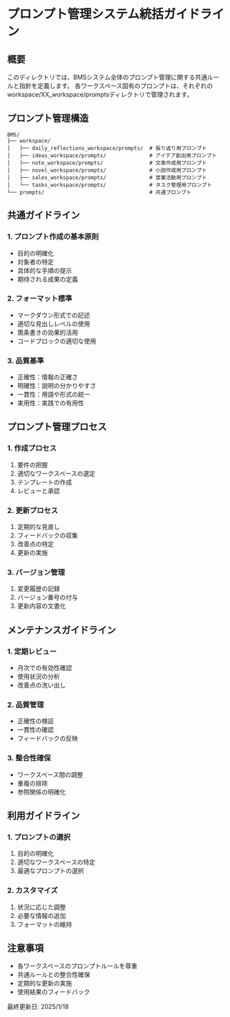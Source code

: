 # プロンプト管理システム統括ガイドライン

## 概要
このディレクトリでは、BMSシステム全体のプロンプト管理に関する共通ルールと指針を定義します。
各ワークスペース固有のプロンプトは、それぞれのworkspace/XX_workspace/promptsディレクトリで管理されます。

## プロンプト管理構造
```
BMS/
├── workspace/
│   ├── daily_reflections_workspace/prompts/  # 振り返り用プロンプト
│   ├── ideas_workspace/prompts/              # アイデア創出用プロンプト
│   ├── note_workspace/prompts/               # 文章作成用プロンプト
│   ├── novel_workspace/prompts/              # 小説作成用プロンプト
│   ├── sales_workspace/prompts/              # 営業活動用プロンプト
│   └── tasks_workspace/prompts/              # タスク管理用プロンプト
└── prompts/                                  # 共通プロンプト
```

## 共通ガイドライン

### 1. プロンプト作成の基本原則
- 目的の明確化
- 対象者の特定
- 具体的な手順の提示
- 期待される成果の定義

### 2. フォーマット標準
- マークダウン形式での記述
- 適切な見出しレベルの使用
- 箇条書きの効果的活用
- コードブロックの適切な使用

### 3. 品質基準
- 正確性：情報の正確さ
- 明確性：説明の分かりやすさ
- 一貫性：用語や形式の統一
- 実用性：実践での有用性

## プロンプト管理プロセス

### 1. 作成プロセス
1. 要件の把握
2. 適切なワークスペースの選定
3. テンプレートの作成
4. レビューと承認

### 2. 更新プロセス
1. 定期的な見直し
2. フィードバックの収集
3. 改善点の特定
4. 更新の実施

### 3. バージョン管理
1. 変更履歴の記録
2. バージョン番号の付与
3. 更新内容の文書化

## メンテナンスガイドライン

### 1. 定期レビュー
- 月次での有効性確認
- 使用状況の分析
- 改善点の洗い出し

### 2. 品質管理
- 正確性の検証
- 一貫性の確認
- フィードバックの反映

### 3. 整合性確保
- ワークスペース間の調整
- 重複の排除
- 参照関係の明確化

## 利用ガイドライン

### 1. プロンプトの選択
1. 目的の明確化
2. 適切なワークスペースの特定
3. 最適なプロンプトの選択

### 2. カスタマイズ
1. 状況に応じた調整
2. 必要な情報の追加
3. フォーマットの維持

## 注意事項
- 各ワークスペースのプロンプトルールを尊重
- 共通ルールとの整合性確保
- 定期的な更新の実施
- 使用結果のフィードバック

最終更新日: 2025/1/18